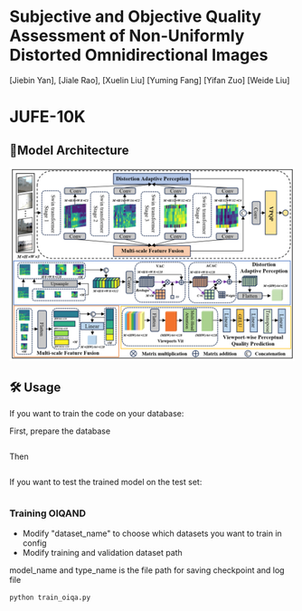 # Subjective and Objective Quality Assessment of Non-Uniformly Distorted Omnidirectional Images
[Jiebin Yan], [Jiale Rao], [Xuelin Liu] [Yuming Fang] [Yifan Zuo]  [Weide Liu]

# JUFE-10K


## :book:Model Architecture
![image.png](image/model.jpg)


## :hammer_and_wrench: Usage

If you want to train the code on your database:

First, prepare the database
```sh

```
Then
```sh

```
If you want to test the trained model on the test set:

```sh

```

### Training OIQAND
- Modify "dataset_name" to choose which datasets you want to train in config
- Modify training and validation dataset path

model_name and type_name is the file path for saving checkpoint and log file
```
python train_oiqa.py
```


